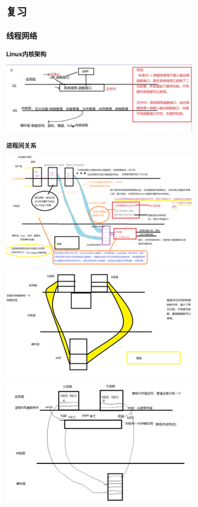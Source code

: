 # 复习
## 线程网络
### Linux内核架构
![](img/linux内核.png)

### 进程间关系

![](img/进程的内存管理图.png)

![](img/共享内存.png)

![](img/进程间通信—管道.png)